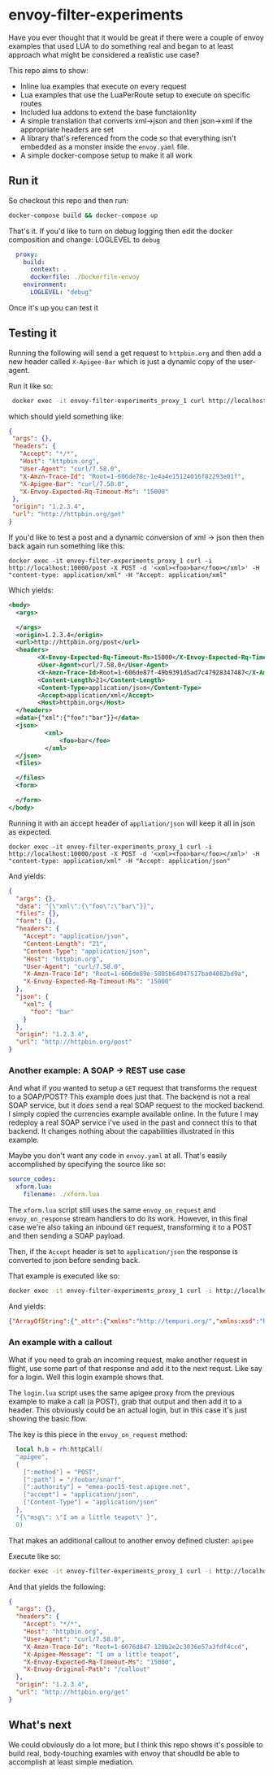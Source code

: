 # envoy-filter-experiments
Have you ever thought that it would be great if there were a couple of envoy 
examples that used LUA to do something real and began to at least approach
what might be considered a realistic use case?

This repo aims to show:
* Inline lua examples that execute on every request
* Lua examples that use the LuaPerRoute setup to execute on specific routes
* Included lua addons to extend the base functaionlity
* A simple translation that converts xml->json and then json->xml if the 
appropriate headers are set
* A library that's referenced from the code so that everything isn't embedded
as a monster inside the `envoy.yaml` file.
* A simple docker-compose setup to make it all work

## Run it
So checkout this repo and then run:

```bash
docker-compose build && docker-compose up
```

That's it. If you'd like to turn on debug logging then edit the docker
composition and change: LOGLEVEL to `debug`

```yaml
  proxy:
    build:
      context: .
      dockerfile: ./Dockerfile-envoy
    environment:
      LOGLEVEL: "debug"
```

Once it's up you can test it

## Testing it
Running the following will send a get request to `httpbin.org` and then add
a new header called `X-Apigee-Bar` which is just a dynamic copy of the user-agent.

Run it like so:

```bash
 docker exec -it envoy-filter-experiments_proxy_1 curl http://localhost:10000/get
 ```
 which should yield something like:
 ```json
 {
  "args": {},
  "headers": {
    "Accept": "*/*",
    "Host": "httpbin.org",
    "User-Agent": "curl/7.58.0",
    "X-Amzn-Trace-Id": "Root=1-606de78c-1e4a4e15124016f82293e01f",
    "X-Apigee-Bar": "curl/7.58.0",
    "X-Envoy-Expected-Rq-Timeout-Ms": "15000"
  },
  "origin": "1.2.3.4",
  "url": "http://httpbin.org/get"
}
 ```

 If you'd like to test a post and a dynamic conversion of xml -> json then then back
 again run something like this:

```
docker exec -it envoy-filter-experiments_proxy_1 curl -i http://localhost:10000/post -X POST -d '<xml><foo>bar</foo></xml>' -H "content-type: application/xml" -H "Accept: application/xml"
```
Which yields:
```xml
<body>
  <args>

  </args>
  <origin>1.2.3.4</origin>
  <url>http://httpbin.org/post</url>
  <headers>
        <X-Envoy-Expected-Rq-Timeout-Ms>15000</X-Envoy-Expected-Rq-Timeout-Ms>
        <User-Agent>curl/7.58.0</User-Agent>
        <X-Amzn-Trace-Id>Root=1-606de87f-49b9391d5ad7c47928347487</X-Amzn-Trace-Id>
        <Content-Length>21</Content-Length>
        <Content-Type>application/json</Content-Type>
        <Accept>application/xml</Accept>
        <Host>httpbin.org</Host>
  </headers>
  <data>{"xml":{"foo":"bar"}}</data>
  <json>
          <xml>
              <foo>bar</foo>
          </xml>
  </json>
  <files>

  </files>
  <form>

  </form>
</body>
```

Running it with an accept header of `appliation/json` will keep it all in json as expected.
```
docker exec -it envoy-filter-experiments_proxy_1 curl -i http://localhost:10000/post -X POST -d '<xml><foo>bar</foo></xml>' -H "content-type: application/xml" -H "Accept: application/json"
```
And yields:
```json
{
  "args": {},
  "data": "{\"xml\":{\"foo\":\"bar\"}}",
  "files": {},
  "form": {},
  "headers": {
    "Accept": "application/json",
    "Content-Length": "21",
    "Content-Type": "application/json",
    "Host": "httpbin.org",
    "User-Agent": "curl/7.58.0",
    "X-Amzn-Trace-Id": "Root=1-606de89e-5805b64047517ba04082bd9a",
    "X-Envoy-Expected-Rq-Timeout-Ms": "15000"
  },
  "json": {
    "xml": {
      "foo": "bar"
    }
  },
  "origin": "1.2.3.4",
  "url": "http://httpbin.org/post"
}
```

### Another example: A SOAP -> REST use case
And what if you wanted to setup a `GET` request that transforms the request to a
SOAP/POST? This example does just that. The backend is not a real SOAP service,
but it *does* send a real SOAP request to the mocked backend. I simply copied
the currencies example available online. In the future I may redeploy a real SOAP
service i've used in the past and connect this to that backend. It changes nothing
about the capabilities illustrated in this example.

Maybe you don't want any code in `envoy.yaml` at all. That's easily accomplished by specifying the source like so:

```yaml
source_codes:
  xform.lua:
    filename: ./xform.lua
```

The `xform.lua` script still uses the same `envoy_on_request` and `envoy_on_response`
stream handlers to do its work. However, in this final case we're also taking an 
inbound `GET` request, transforming it to a POST and then sending a SOAP payload.

Then, if the `Accept` header is set to `application/json` the response is converted
to json before sending back.

That example is executed like so:
```bash
docker exec -it envoy-filter-experiments_proxy_1 curl -i http://localhost:10000/xform -H "accept: application/json"
```

And yields:
```json
{"ArrayOfString":{"_attr":{"xmlns":"http://tempuri.org/","xmlns:xsd":"http://www.w3.org/2001/XMLSchema","xmlns:xsi":"http://www.w3.org/2001/XMLSchema-instance"},"string":["AED","AFN","ALL","AMD","ANG","AOA","ARS","AUD","AWG","AZN","BAM","BBD","BDT","BGN","BHD","BIF","BND","BOB","BRL","BSD","BWP","BYN","BZD","CAD","CDF","CHF","CLP","CNY","COP","CRC","CUP","CVE","CYP","CZK","DJF","DKK","DOP","DZD","EEK","EGP","ERN","ETB","EUR","FJD","GBP","GEL","GHS","GIP","GMD","GNF","GTQ","GYD","HKD","HNL","HRK","HTG","HUF","IDR","ILS","INR","IQD","IRR","ISK","JMD","JOD","JPY","KES","KGS","KHR","KMF","KRW","KWD","KZT","LAK","LBP","LKR","LRD","LSL","LTL","LVL","LYD","MAD","MDL","MGA","MKD","MMK","MNT","MOP","MRO","MRU","MTL","MUR","MVR","MWK","MXN","MYR","MZN","NAD","NGN","NIO","NOK","NPR","NZD","OMR","PAB","PEN","PGK","PHP","PKR","PLN","PYG","QAR","RON","RSD","RUB","RWF","SAR","SBD","SCR","SDG","SEK","SGD","SIT","SKK","SLL","SOS","SRD","SSP","STN","SVC"]}}
```

### An example with a callout
What if you need to grab an incoming request, make another request in flight,
use some part of that response and add it to the next requst. Like say for
a login. Well this login example shows that.

The `login.lua` script uses the same apigee proxy from the previous example to make 
a call (a POST), grab that output and then add it to a header. This obviously
could be an actual login, but in this case it's just showing the basic flow.

The key is this piece in the `envoy_on_request` method:

```lua
  local h,b = rh:httpCall(
  "apigee",
  {
    [":method"] = "POST",
    [":path"] = "/foobar/snarf",
    [":authority"] = "emea-poc15-test.apigee.net",
    ["accept"] = "application/json",
    ["Content-Type"] = "application/json"
  },
  "{\"msg\": \"I am a little teapot\" }",
  0)
```

That makes an additional callout to another envoy defined cluster: `apigee`

Execute like so:
```bash
docker exec -it envoy-filter-experiments_proxy_1 curl -i http://localhost:10000/callout
```

And that yields the following:

```json
{
  "args": {},
  "headers": {
    "Accept": "*/*",
    "Host": "httpbin.org",
    "User-Agent": "curl/7.58.0",
    "X-Amzn-Trace-Id": "Root=1-6076d847-120b2e2c3036e57a3fdf4ccd",
    "X-Apigee-Message": "I am a little teapot",
    "X-Envoy-Expected-Rq-Timeout-Ms": "15000",
    "X-Envoy-Original-Path": "/callout"
  },
  "origin": "1.2.3.4",
  "url": "http://httpbin.org/get"
}
```

## What's next
We could obviously do a lot more, but I think this repo shows it's possible to build real,
body-touching examles with envoy that shoudld be able to accomplish at least simple
mediation.
